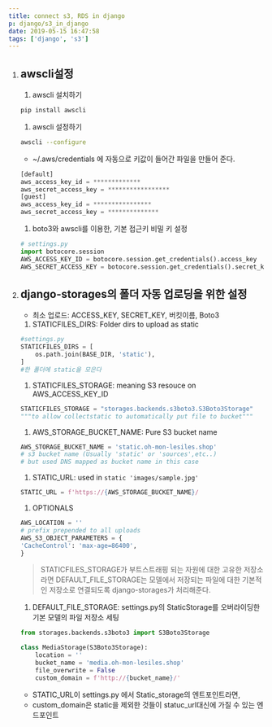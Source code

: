 ```yaml
---
title: connect s3, RDS in django
p: django/s3_in_django
date: 2019-05-15 16:47:58
tags: ['django', 's3']
---
```


1. ## awscli설정

   1. awscli 설치하기

    ```bash
    pip install awscli
    ```

   1. awscli 설정하기

    ```bash
    awscli --configure
    ```

   - ~/.aws/credentials 에 자동으로 키값이 들어간 파일을 만들어 준다.

    ```python
    [default]
    aws_access_key_id = *************
    aws_secret_access_key = *****************
    [guest]
    aws_access_key_id = ****************
    aws_secret_access_key = **************
    ```

   1. boto3와 awscli를 이용한, 기본 접근키 비밀 키 설정

    ```python
    # settings.py
    import botocore.session
    AWS_ACCESS_KEY_ID = botocore.session.get_credentials().access_key
    AWS_SECRET_ACCESS_KEY = botocore.session.get_credentials().secret_key
    ```

2. ## django-storages의 폴더 자동 업로딩을 위한 설정

   - 최소 업로드: ACCESS_KEY, SECRET_KEY, 버킷이름, Boto3

   1. STATICFILES_DIRS: Folder dirs to upload as static

    ```python
    #settings.py
    STATICFILES_DIRS = [
        os.path.join(BASE_DIR, 'static'),
    ]
    #한 폴더에 static을 모은다
    ```

   1. STATICFILES_STORAGE: meaning S3 resouce on AWS_ACCESS_KEY_ID

    ```python
    STATICFILES_STORAGE = "storages.backends.s3boto3.S3Boto3Storage"
    """to allow collectstatic to automatically put file to bucket"""
    ```

   1. AWS_STORAGE_BUCKET_NAME: Pure S3 bucket name  

    ```python
    AWS_STORAGE_BUCKET_NAME = 'static.oh-mon-lesiles.shop'
    # s3 bucket name (Usually 'static' or 'sources',etc..)
    # but used DNS mapped as bucket name in this case
    ```
   1. STATIC_URL: used in `static 'images/sample.jpg'`

    ```python
    STATIC_URL = f'https://{AWS_STORAGE_BUCKET_NAME}/
    ```
   1. OPTIONALS

    ```python
    AWS_LOCATION = ''
    # prefix prepended to all uploads
    AWS_S3_OBJECT_PARAMETERS = {
   'CacheControl': 'max-age=86400',
    }
    ```

   > STATICFILES_STORAGE가 부트스트래핑 되는 자원에 대한 고유한 저장소라면 DEFAULT_FILE_STORAGE는 모델에서 저장되는 파일에 대한 기본적인 저장소로 연결되도록 django-storages가 처리해준다.

   1. DEFAULT_FILE_STORAGE: settings.py의 StaticStorage를 오버라이딩한 기본 모델의 파일 저장소 세팅
    ```python
    from storages.backends.s3boto3 import S3Boto3Storage

    class MediaStorage(S3Boto3Storage):
        location = ''
        bucket_name = 'media.oh-mon-lesiles.shop'
        file_overwrite = False
        custom_domain = f'http://{bucket_name}/'
    ```
      - STATIC_URL이 settings.py 에서 Static_storage의 엔트포인트라면,
      - custom_domain은 static을 제외한 것들이 statuc_url대신에 가질 수 있는 엔드포인트


